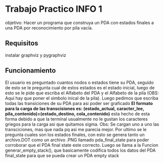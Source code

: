 <h1> Trabajo Practico INFO 1</h1>

<p>objetivo: Hacer un programa que construya un PDA con estados finales a una PDA por reconocimiento por pila vacía.</p>

<h2>Requisitos</h2>
<p> instalar graphviz y pygraphviz </p>

<h2>Funcionamiento</h2>
<p2> El usuario es preguntado cuantos nodos o estados tiene su PDA, seguido de esto se le pregunta cual de estos estados es el estado inicial, luego de esto se le pide que escriba el Alfabeto del PDA y el Alfabeto de la pila (OBS: Aqui hay que poner el simbolo inical de la pila).
Luego pedimos que escriba todas las transiciones de su PDA para asi poder ser graficado <b> El formato para la carga de las transcisiones es: (estado_actual, caracter_lee, pila_contenido)=(estado_destino, cola_contenido)</b> esta hecho de esta forma debido a que la terminal usualmente no le gustan los caracteres griegos para la carga asi que quitamos sigma.
Obs: Se cargan uno a uno las transciciones, mas que nada pq asi me parecia mejor.
Por ultimo se le pregunta cuales son los estados finales, con esto se genera tanto un archivo.DOT como un archivo .PNG llamado pda_final_state para poder corroborar que el PDA final state este correcto.</p2>
<p2>Luego se llama a la Funcion generar_empty_stack(), que basicamente codifica todos los datos del PDA final_state para que se pueda crear un PDA empty stack</p2>
